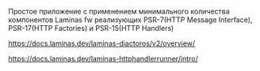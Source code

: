 Простое приложение с применением минимального количества компонентов Laminas fw реализующих PSR-7(HTTP Message Interface), PSR-17(HTTP Factories) и PSR-15(HTTP Handlers)

https://docs.laminas.dev/laminas-diactoros/v2/overview/

https://docs.laminas.dev/laminas-httphandlerrunner/intro/